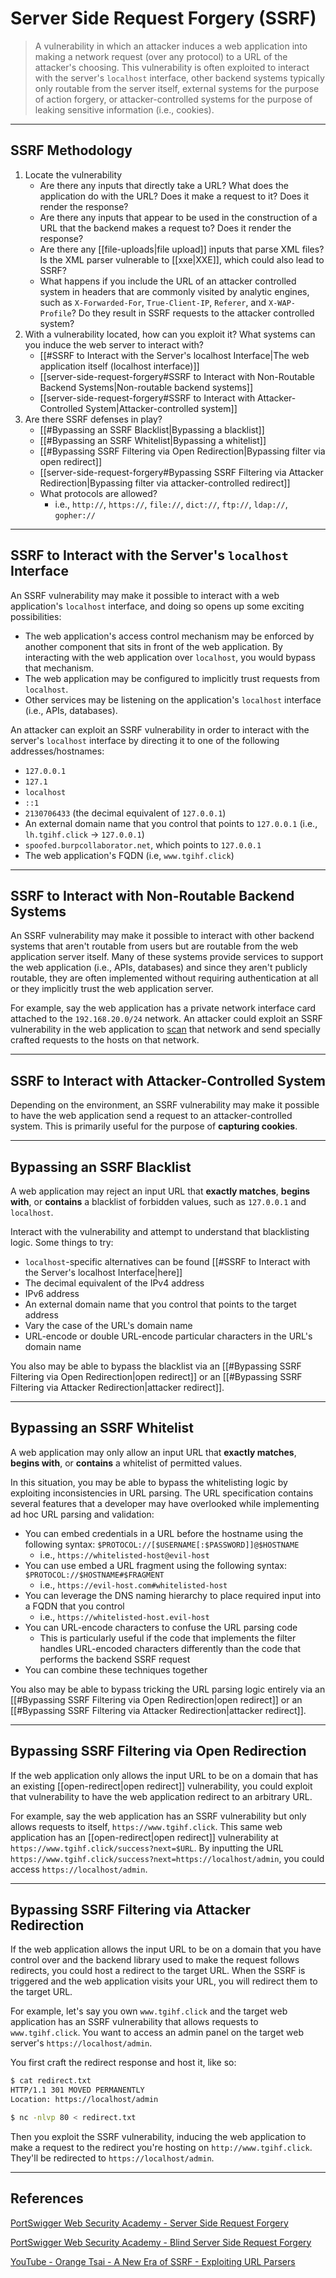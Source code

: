 # Server Side Request Forgery (SSRF)

> A vulnerability in which an attacker induces a web application into making a network request (over any protocol) to a URL of the attacker's choosing. This vulnerability is often exploited to interact with the server's `localhost` interface, other backend systems typically only routable from the server itself, external systems for the purpose of action forgery, or attacker-controlled systems for the purpose of leaking sensitive information (i.e., cookies).

---

## SSRF Methodology

1. Locate the vulnerability
	- Are there any inputs that directly take a URL? What does the application do with the URL? Does it make a request to it? Does it render the response?
	- Are there any inputs that appear to be used in the construction of a URL that the backend makes a request to? Does it render the response?
	- Are there any [[file-uploads|file upload]] inputs that parse XML files? Is the XML parser vulnerable to [[xxe|XXE]], which could also lead to SSRF?
	- What happens if you include the URL of an attacker controlled system in headers that are commonly visited by analytic engines, such as `X-Forwarded-For`, `True-Client-IP`, `Referer`, and `X-WAP-Profile`? Do they result in SSRF requests to the attacker controlled system?
2. With a vulnerability located, how can you exploit it? What systems can you induce the web server to interact with?
	- [[#SSRF to Interact with the Server's localhost Interface|The web application itself (localhost interface)]]
	- [[server-side-request-forgery#SSRF to Interact with Non-Routable Backend Systems|Non-routable backend systems]]
	- [[server-side-request-forgery#SSRF to Interact with Attacker-Controlled System|Attacker-controlled system]]
3. Are there SSRF defenses in play?
	- [[#Bypassing an SSRF Blacklist|Bypassing a blacklist]]
	- [[#Bypassing an SSRF Whitelist|Bypassing a whitelist]]
	- [[#Bypassing SSRF Filtering via Open Redirection|Bypassing filter via open redirect]]
	- [[server-side-request-forgery#Bypassing SSRF Filtering via Attacker Redirection|Bypassing filter via attacker-controlled redirect]]
	- What protocols are allowed?
		- i.e., `http://`, `https://`, `file://`, `dict://`, `ftp://`, `ldap://`, `gopher://`

---

## SSRF to Interact with the Server's `localhost` Interface

An SSRF vulnerability may make it possible to interact with a web application's `localhost` interface, and doing so opens up some exciting possibilities:

- The web application's access control mechanism may be enforced by another component that sits in front of the web application. By interacting with the web application over `localhost`, you would bypass that mechanism.
- The web application may be configured to implicitly trust requests from `localhost`.
- Other services may be listening on the application's `localhost` interface (i.e., APIs, databases).

An attacker can exploit an SSRF vulnerability in order to interact with the server's `localhost` interface by directing it to one of the following addresses/hostnames:

- `127.0.0.1`
- `127.1`
- `localhost`
- `::1`
- `2130706433` (the decimal equivalent of `127.0.0.1`)
- An external domain name that you control that points to `127.0.0.1` (i.e., `lh.tgihf.click` -> `127.0.0.1`)
- `spoofed.burpcollaborator.net`, which points to `127.0.0.1`
- The web application's FQDN (i.e, `www.tgihf.click`)

---

## SSRF to Interact with Non-Routable Backend Systems

An SSRF vulnerability may make it possible to interact with other backend systems that aren't routable from users but are routable from the web application server itself. Many of these systems provide services to support the web application (i.e., APIs, databases) and since they aren't publicly routable, they are often implemented without requiring authentication at all or they implicitly trust the web application server.

For example, say the web application has a private network interface card attached to the `192.168.20.0/24` network. An attacker could exploit an SSRF vulnerability in the web application to [scan](https://cobalt.io/blog/from-ssrf-to-port-scanner) that network and send specially crafted requests to the hosts on that network.

---

## SSRF to Interact with Attacker-Controlled System

Depending on the environment, an SSRF vulnerability may make it possible to have the web application send a request to an attacker-controlled system. This is primarily useful for the purpose of **capturing cookies**.

---

## Bypassing an SSRF Blacklist

A web application may reject an input URL that **exactly matches**, **begins with**, or **contains** a blacklist of forbidden values, such as `127.0.0.1` and `localhost`.

Interact with the vulnerability and attempt to understand that blacklisting logic. Some things to try:

- `localhost`-specific alternatives can be found [[#SSRF to Interact with the Server's localhost Interface|here]]
- The decimal equivalent of the IPv4 address
- IPv6 address
- An external domain name that you control that points to the target address
- Vary the case of the URL's domain name
- URL-encode or double URL-encode particular characters in the URL's domain name

You also may be able to bypass the blacklist via an [[#Bypassing SSRF Filtering via Open Redirection|open redirect]] or an [[#Bypassing SSRF Filtering via Attacker Redirection|attacker redirect]].

---

## Bypassing an SSRF Whitelist

A web application may only allow an input URL that **exactly matches**, **begins with**, or **contains** a whitelist of permitted values.

In this situation, you may be able to bypass the whitelisting logic by exploiting inconsistencies in URL parsing. The URL specification contains several features that a developer may have overlooked while implementing ad hoc URL parsing and validation:

- You can embed credentials in a URL before the hostname using the following syntax: `$PROTOCOL://[$USERNAME[:$PASSWORD]]@$HOSTNAME`
	- i.e., `https://whitelisted-host@evil-host`
- You can use embed a URL fragment using the following syntax: `$PROTOCOL://$HOSTNAME#$FRAGMENT`
	- i.e., `https://evil-host.com#whitelisted-host`
- You can leverage the DNS naming hierarchy to place required input into a FQDN that you control
	- i.e., `https://whitelisted-host.evil-host`
- You can URL-encode characters to confuse the URL parsing code
	- This is particularly useful if the code that implements the filter handles URL-encoded characters differently than the code that performs the backend SSRF request
- You can combine these techniques together

You also may be able to bypass tricking the URL parsing logic entirely via an [[#Bypassing SSRF Filtering via Open Redirection|open redirect]] or an [[#Bypassing SSRF Filtering via Attacker Redirection|attacker redirect]].

---

## Bypassing SSRF Filtering via Open Redirection

If the web application only allows the input URL to be on a domain that has an existing [[open-redirect|open redirect]] vulnerability, you could exploit that vulnerability to have the web application redirect to an arbitrary URL.

For example, say the web application has an SSRF vulnerability but only allows requests to itself, `https://www.tgihf.click`. This same web application has an [[open-redirect|open redirect]] vulnerability at `https://www.tgihf.click/success?next=$URL`. By inputting the URL `https://www.tgihf.click/success?next=https://localhost/admin`, you could access `https://localhost/admin`.

---

## Bypassing SSRF Filtering via Attacker Redirection

If the web application allows the input URL to be on a domain that you have control over and the backend library used to make the request follows redirects, you could host a redirect to the target URL. When the SSRF is triggered and the web application visits your URL, you will redirect them to the target URL.

For example, let's say you own `www.tgihf.click` and the target web application has an SSRF vulnerability that allows requests to `www.tgihf.click`. You want to access an admin panel on the target web server's `https://localhost/admin`.

You first craft the redirect response and host it, like so:

```bash
$ cat redirect.txt
HTTP/1.1 301 MOVED PERMANENTLY
Location: https://localhost/admin

$ nc -nlvp 80 < redirect.txt
```

Then you exploit the SSRF vulnerability, inducing the web application to make a request to the redirect you're hosting on `http://www.tgihf.click`. They'll be redirected to `https://localhost/admin`.

---

## References

[PortSwigger Web Security Academy - Server Side Request Forgery](https://portswigger.net/web-security/ssrf)

[PortSwigger Web Security Academy - Blind Server Side Request Forgery](https://portswigger.net/web-security/ssrf/blind)

[YouTube - Orange Tsai - A New Era of SSRF - Exploiting URL Parsers](https://www.youtube.com/watch?v=D1S-G8rJrEk)
